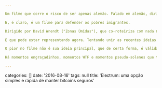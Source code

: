 ```yaml
---

Um filme que corre o risco de ser apenas alemão. Falado em alemão, dirigido na Alemanha (Berlim) e com uma figura "popular" cujo significado de "diabólico" se tornou universal, mas só o povo que o gerou, décadas depois de doutrinação em escola pública, "conhece" de fato, Ele Está de Volta tenta ser uma comédia com fundo de moral, utilizando Adolf Hitler como um mero joguete, além de um fiapo de roteiro que utiliza a voz da televisão (e da internet) como o novo arsenal político. Um filme feito pela esquerda para a esquerda, que acredita piamente que o nazismo é de extrema direita e que só o lado direito está recheado de agressão e perversão.

E, é claro, é um filme para defender os pobres imigrantes.

Dirigido por David Wnendt ("Zonas Úmidas"), que co-roteiriza com nada menos que cinco pessoas, a história começa quando Hitler acorda de um sono profundo em 2014, bem no local onde foi seu bunker dos dias finais da Segunda Guerra. Aos poucos se adaptando à realidade de uma nova era (embora não pareça se importar com muitas das diferenças, nem com ter viajado no tempo de maneira assombrosa), Hitler (Oliver Masucci) encontra suporte em Fabian (Fabian Busch), um cineasta/video-amador fracassado que tem um bom coração, é tímido e mora com a mãe. Realizando uma viagem com Hitler para... bem... uma campanha? Os dois passam por alguns momentos engraçadinhos que seriam engraçadinhos com qualquer figura pública, não particularmente Hitler. É que a figura do ditador (eleito democraticamente) é fascinante demais para o povo alemão, cercado de tantas proibições (inclusive seu livro autobiográfico) que dá a sensação de ser algo além do que um baixinho que representava a opinião de milhões de alemães àquela época.

E que pode estar representando agora. Tentando unir as recentes ideias extremistas da Europa frente à crise financeira e à vinda massiva de imigrantes, que se aproveita das benesses de um governo socialista -- com prazo de validade vencido -- Hitler acaba sendo um pop star na televisão, na internet e nos jornais. Como que um efeito mola, o que era inadmissível se torna novamente a voz do povo. Em torno disso há uma história bobinha envolvendo uma guerra de diretores da emissora (chamada MyTV... OMG) e um romance batidíssimo entre o Fabian e a recepcionista.

O pior no filme não é sua ideia principal, que de certa forma, é válida e interessante. Porém, muito mal executada. Não há muita inspiração nos "novos" discursos do baixinho, que era conhecido por eles, e o efeito que ele gera na plateia, desproporcional. Dirigido como se fosse um pseudo-documentário, não consegue, como muitos pseudo-documentários, seguir à risca as regras do jogo, revelando seu amadorismo em tomadas impossíveis, como o ponto de vista de um cachorro que é morto pelo alemão.

Há momentos engraçadinhos, momentos WTF e momentos pseudo-solenes que tentam emplacar um drama. Nenhum deles funciona muito bem, e juntos causam desperdício de tempo e esforço. Hitler original, o original mesmo, deveria ter sido um pouco mais interessante para conseguir milhões de seguidores. E não estou falando do Twitter.

---
```

categories: []
date: '2016-08-16'
tags: null
title: 'Electrum: uma opção simples e rápida de manter bitcoins seguros'

